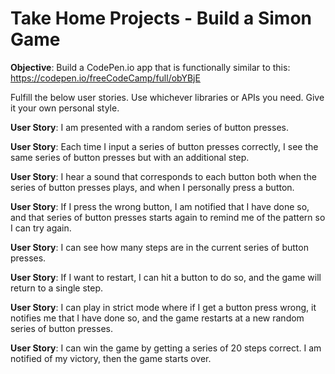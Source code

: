 # Take Home Projects - Build a Simon Game

**Objective**: Build a CodePen.io app that is functionally similar to this:
https://codepen.io/freeCodeCamp/full/obYBjE

Fulfill the below user stories. Use whichever libraries or APIs you need. Give it your own personal style.

**User Story**: I am presented with a random series of button presses.

**User Story**: Each time I input a series of button presses correctly, I see the same series of button presses but with an additional step.

**User Story**: I hear a sound that corresponds to each button both when the series of button presses plays, and when I personally press a button.

**User Story**: If I press the wrong button, I am notified that I have done so, and that series of button presses starts again to remind me of the pattern so I can try again.

**User Story**: I can see how many steps are in the current series of button presses.

**User Story**: If I want to restart, I can hit a button to do so, and the game will return to a single step.

**User Story**: I can play in strict mode where if I get a button press wrong, it notifies me that I have done so, and the game restarts at a new random series of button presses.

**User Story**: I can win the game by getting a series of 20 steps correct. I am notified of my victory, then the game starts over.
